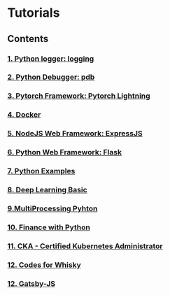 # Tutorials

## Contents

### [1. Python logger: logging](<./logging>)

### [2. Python Debugger: pdb](<./pdb>)

### [3. Pytorch Framework: Pytorch Lightning](<./pytorch-lightning>)

### [4. Docker](<./docker>)

### [5. NodeJS Web Framework: ExpressJS](<./expressjs>)

### [6. Python Web Framework: Flask](<./flask>)

### [7. Python Examples](<./python>)

### [8. Deep Learning Basic](<./deeplearning_basic>)

### [9.MultiProcessing Pyhton](<./multiprocessing_python>)

### [10. Finance with Python](<./finance-with-python>)

### [11. CKA - Certified Kubernetes Administrator](<./cka>)

### [12. Codes for Whisky](<./whisky>)

### [12. Gatsby-JS](<./gatsby-js>)
